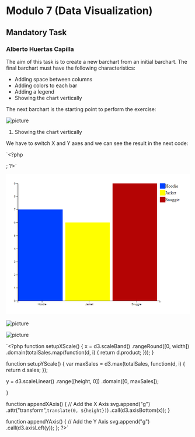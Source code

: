 # Modulo 7 (Data Visualization)
## Mandatory Task
### Alberto Huertas Capilla

The aim of this task is to create a new barchart from an initial barchart. The final barchart must have the following characteristics:
- Adding space between columns
- Adding colors to each bar
- Adding a legend
- Showing the chart vertically

The next barchart is the starting point to perform the exercise:

![picture](https://github.com/Lemoncode/d3js-samples/blob/master/pictures/02_Chart_Original.png?raw=true)

1. Showing the chart vertically

We have to switch X and Y axes and we can see the result in the next code:

`<?php 

; ?>`



![picture](https://github.com/AlbertoHuertasC/Mandatory-Exercise/blob/master/pictures/Final.PNG?raw=true)

![picture]()

![picture]()


`<?php function setupXScale()
{
  x = d3.scaleBand()
    .rangeRound([0, width])
    .domain(totalSales.map(function(d, i) {
      return d.product;
    }));
}



function setupYScale()
{
  var maxSales = d3.max(totalSales, function(d, i) {
    return d.sales;
  });

  y = d3.scaleLinear()
    .range([height, 0])
    .domain([0, maxSales]);

}


function appendXAxis() {
  // Add the X Axis
  svg.append("g")
    .attr("transform",`translate(0, ${height})`)
    .call(d3.axisBottom(x));
}

function appendYAxis() {
  // Add the Y Axis
  svg.append("g")
  .call(d3.axisLeft(y));
}; ?>`








